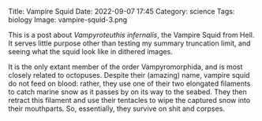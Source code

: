 Title: Vampire Squid
Date: 2022-09-07 17:45
Category: science
Tags: biology
Image: vampire-squid-3.png

This is a post about *Vampyroteuthis infernalis*, the Vampire Squid from Hell. It serves little purpose other than testing my summary truncation limit, and seeing what the squid look like in dithered images.

It is the only extant member of the order Vampyromorphida, and is most closely related to octopuses. Despite their (amazing) name, vampire squid do not feed on blood: rather, they use one of their two elongated filaments to catch marine snow as it passes by on its way to the seabed. They then retract this filament and use their tentacles to wipe the captured snow into their mouthparts. So, essentially, they survive on shit and corpses.
